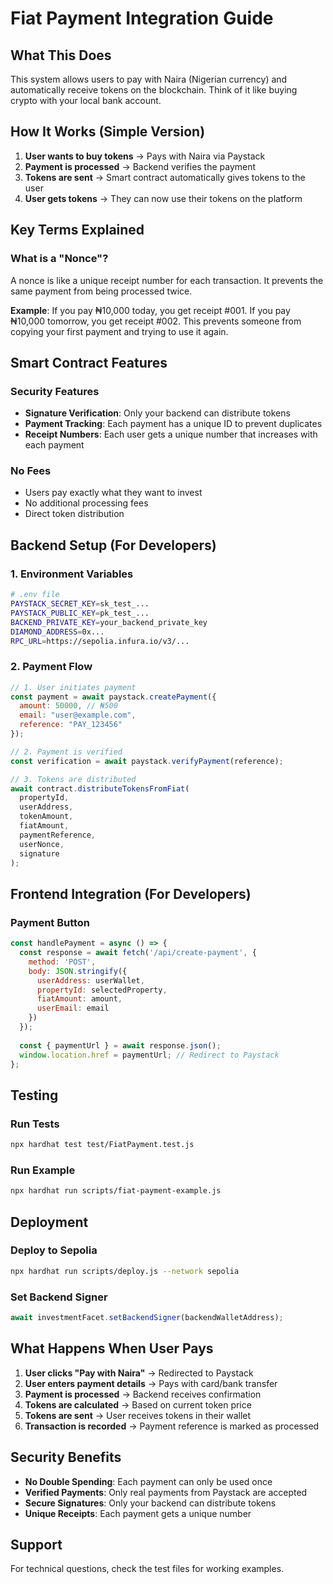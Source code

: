 # Fiat Payment Integration Guide

## What This Does

This system allows users to pay with Naira (Nigerian currency) and automatically receive tokens on the blockchain. Think of it like buying crypto with your local bank account.

## How It Works (Simple Version)

1. **User wants to buy tokens** → Pays with Naira via Paystack
2. **Payment is processed** → Backend verifies the payment
3. **Tokens are sent** → Smart contract automatically gives tokens to the user
4. **User gets tokens** → They can now use their tokens on the platform

## Key Terms Explained

### What is a "Nonce"?
A nonce is like a unique receipt number for each transaction. It prevents the same payment from being processed twice.

**Example**: If you pay ₦10,000 today, you get receipt #001. If you pay ₦10,000 tomorrow, you get receipt #002. This prevents someone from copying your first payment and trying to use it again.

## Smart Contract Features

### Security Features
- **Signature Verification**: Only your backend can distribute tokens
- **Payment Tracking**: Each payment has a unique ID to prevent duplicates
- **Receipt Numbers**: Each user gets a unique number that increases with each payment

### No Fees
- Users pay exactly what they want to invest
- No additional processing fees
- Direct token distribution

## Backend Setup (For Developers)

### 1. Environment Variables
```bash
# .env file
PAYSTACK_SECRET_KEY=sk_test_...
PAYSTACK_PUBLIC_KEY=pk_test_...
BACKEND_PRIVATE_KEY=your_backend_private_key
DIAMOND_ADDRESS=0x...
RPC_URL=https://sepolia.infura.io/v3/...
```

### 2. Payment Flow
```javascript
// 1. User initiates payment
const payment = await paystack.createPayment({
  amount: 50000, // ₦500
  email: "user@example.com",
  reference: "PAY_123456"
});

// 2. Payment is verified
const verification = await paystack.verifyPayment(reference);

// 3. Tokens are distributed
await contract.distributeTokensFromFiat(
  propertyId,
  userAddress,
  tokenAmount,
  fiatAmount,
  paymentReference,
  userNonce,
  signature
);
```

## Frontend Integration (For Developers)

### Payment Button
```javascript
const handlePayment = async () => {
  const response = await fetch('/api/create-payment', {
    method: 'POST',
    body: JSON.stringify({
      userAddress: userWallet,
      propertyId: selectedProperty,
      fiatAmount: amount,
      userEmail: email
    })
  });
  
  const { paymentUrl } = await response.json();
  window.location.href = paymentUrl; // Redirect to Paystack
};
```

## Testing

### Run Tests
```bash
npx hardhat test test/FiatPayment.test.js
```

### Run Example
```bash
npx hardhat run scripts/fiat-payment-example.js
```

## Deployment

### Deploy to Sepolia
```bash
npx hardhat run scripts/deploy.js --network sepolia
```

### Set Backend Signer
```javascript
await investmentFacet.setBackendSigner(backendWalletAddress);
```

## What Happens When User Pays

1. **User clicks "Pay with Naira"** → Redirected to Paystack
2. **User enters payment details** → Pays with card/bank transfer
3. **Payment is processed** → Backend receives confirmation
4. **Tokens are calculated** → Based on current token price
5. **Tokens are sent** → User receives tokens in their wallet
6. **Transaction is recorded** → Payment reference is marked as processed

## Security Benefits

- **No Double Spending**: Each payment can only be used once
- **Verified Payments**: Only real payments from Paystack are accepted
- **Secure Signatures**: Only your backend can distribute tokens
- **Unique Receipts**: Each payment gets a unique number

## Support

For technical questions, check the test files for working examples.

